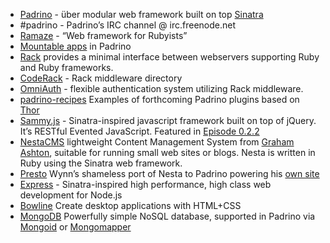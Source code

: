 * [Padrino](http://www.padrinorb.com/) - über modular web framework built on top [Sinatra](http://www.sinatrarb.com/)
* #padrino - Padrino’s IRC channel @ irc.freenode.net
* [Ramaze](http://ramaze.net/) - “Web framework for Rubyists”
* [Mountable apps](http://www.padrinorb.com/guides/mounting-applications) in Padrino
* [Rack](http://rack.rubyforge.org/) provides a minimal interface between webservers supporting Ruby and Ruby frameworks.
* [CodeRack](http://coderack.org) - Rack middleware directory
* [OmniAuth](http://github.com/intridea/omniauth) - flexible authentication system utilizing Rack middleware.
* [padrino-recipes](http://github.com/padrino/padrino-recipes) Examples of forthcoming Padrino plugins based on [Thor](http://github.com/wycats/thor)
* [Sammy.js](http://code.quirkey.com/sammy/) - Sinatra-inspired javascript framework built on top of jQuery. It’s RESTful Evented JavaScript. Featured in [Episode 0.2.2](http://thechangelog.com/post/553380723/episode-0-2-2-sammy-js-with-aaron-quint)
* [NestaCMS](http://effectif.com/nesta) lightweight Content Management System from [Graham Ashton](http://twitter.com/grahamashton), suitable for running small web sites or blogs. Nesta is written in Ruby using the Sinatra web framework.
* [Presto](http://github.com/pengwynn/presto) Wynn’s shameless port of Nesta to Padrino powering his [own site](http://wynnnetherland.com)
* [Express](http://expressjs.com/) - Sinatra-inspired high performance, high class web development for Node.js
* [Bowline](http://bowlineapp.com/) Create desktop applications with HTML+CSS
* [MongoDB](http://www.mongodb.org/) Powerfully simple NoSQL database, supported in Padrino via [Mongoid](http://mongoid.org/) or [Mongomapper](http://railstips.org/blog/archives/2009/06/27/mongomapper-the-rad-mongo-wrapper/)